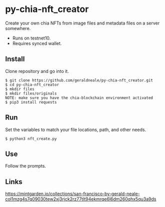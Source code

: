 # py-chia-nft_creator
Create your own chia NFTs from image files and metadata files on a server somewhere.

* Runs on testnet10.
* Requires synced wallet.


Install
-------

Clone repository and go into it.

```
$ git clone https://github.com/geraldneale/py-chia-nft_creator.git
$ cd py-chia-nft_creator
$ mkdir files
$ mkdir files/originals
NOTE: make sure you have the chia-blockchain environment activated
$ pip3 install requests
```

Run
-------
Set the variables to match your file locations, path, and other needs.

```
$ python3 nft_create.py
```

Use
-------
Follow the prompts.


Links
------
https://mintgarden.io/collections/san-francisco-by-gerald-neale-col1mzg4s7q09030tew2xj3rjck2rz77tlt94ekmrqe6l6dm260qhx5qu3a9ds

